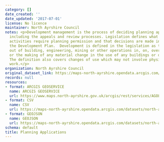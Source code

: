 ```yaml
---
category: []
date_created: ''
date_updated: '2017-07-01'
license: No licence
maintainer: North Ayrshire Council
notes: <p>Development management is the process of deciding planning applications,
  including the appeals and review processes. Legislation defines what development
  activities require planning permission and that decisions are made in keeping with
  the Development Plan.  Development is defined in the legislation as the carrying
  out of building, engineering, mining or other operations in, on, over or under land,
  or the making of any material change in the use of any buildings or other land.
  The definition also covers changes of use which may not involve physical building
  work.</p>
organization: North Ayrshire Council
original_dataset_link: https://maps-north-ayrshire.opendata.arcgis.com/maps/north-ayrshire::planning-applications
records: null
resources:
- format: ARCGIS GEOSERVICE
  name: ARCGIS GEOSERVICE
  url: https://www.maps.north-ayrshire.gov.uk/arcgis/rest/services/AGOL/Open_Data_Portal2/MapServer/25
- format: CSV
  name: CSV
  url: https://maps-north-ayrshire.opendata.arcgis.com/datasets/north-ayrshire::planning-applications.csv?outSR=%7B%22latestWkid%22%3A27700%2C%22wkid%22%3A27700%7D
- format: GEOJSON
  name: GEOJSON
  url: https://maps-north-ayrshire.opendata.arcgis.com/datasets/north-ayrshire::planning-applications.geojson?outSR=%7B%22latestWkid%22%3A27700%2C%22wkid%22%3A27700%7D
schema: default
title: Planning Applications
---
```

